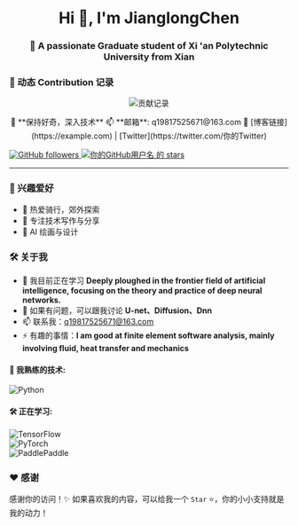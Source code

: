 <h1 align="center">Hi 👋, I'm JianglongChen</h1>  
<h3 align="center">🚀 A passionate Graduate student of Xi 'an Polytechnic University from Xian</h3>  

### 🐍 动态 Contribution 记录  
<p align="center">  
  <img src="https://github.com/你的GitHub用户名/你的GitHub用户名/blob/output/github-contribution-grid-snake.svg" alt="贡献记录"/>  
</p>  

<p align="center">  
  🚀 **保持好奇，深入技术**  
  📫 **邮箱**: q19817525671@163.com  
  🔗 [博客链接](https://example.com) | [Twitter](https://twitter.com/你的Twitter)  
</p>  
  <a href="https://github.com/你的GitHub用户名?tab=repositories">  
    <img alt="GitHub followers" src="https://img.shields.io/github/followers/你的GitHub用户名?color=green&logo=github">  
  </a>  
  <a href="https://github.com/你的GitHub用户名">  
    <img src="https://img.shields.io/github/stars/你的GitHub用户名?affiliations=OWNER&color=yellow&style=flat" alt="你的GitHub用户名 的 stars" />  
  </a>  
</p>  

---  
### 🎯 兴趣爱好  
- 🚵 热爱骑行，郊外探索  
- 📖 专注技术写作与分享  
- 🎨 AI 绘画与设计

### 🛠️ 关于我  

- 🌱 我目前正在学习 **Deeply ploughed in the frontier field of artificial intelligence, focusing on the theory and practice of deep neural networks.**  
- 💬 如果有问题，可以跟我讨论 **U-net、Diffusion、Dnn**  
- 📫 联系我：q19817525671@163.com  
- ⚡ 有趣的事情：**I am good at finite element software analysis, mainly involving fluid, heat transfer and mechanics**   

#### 🚀 我熟练的技术:  

![Python](https://img.shields.io/badge/-Python-3776AB?style=flat-square&logo=python&logoColor=white)  

#### 🛠️ 正在学习:  
![TensorFlow](https://img.shields.io/badge/-TensorFlow-FF6F00?style=flat-square&logo=tensorflow&logoColor=white)  
![PyTorch](https://img.shields.io/badge/-PyTorch-EE4C2C?style=flat-square&logo=pytorch&logoColor=white)  
![PaddlePaddle](https://img.shields.io/badge/-PaddlePaddle-2582A1?style=flat-square&logo=paddlepaddle&logoColor=white)  

### ❤️ 感谢  

感谢你的访问！✨ 如果喜欢我的内容，可以给我一个 `Star` ⭐，你的小小支持就是我的动力！  

